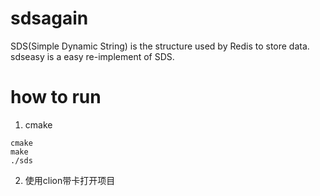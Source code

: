 # sdsagain
SDS(Simple Dynamic String) is the structure used by Redis to store data. sdseasy is a easy re-implement of SDS. 

# how to run
1. cmake
```shell
cmake
make
./sds
```

2. 使用clion带卡打开项目

